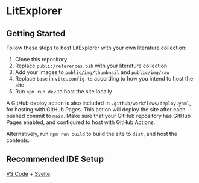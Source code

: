 # LitExplorer

## Getting Started

Follow these steps to host LitExplorer with your own literature collection:

1. Clone this repository
2. Replace `public/references.bib` with your literature collection
3. Add your images to `public/img/thumbnail` and `public/img/raw`
4. Replace `base` in `vite.config.ts` according to how you intend to host the site
5. Run `npm run dev` to host the site locally

A GitHub deploy action is also included in `.github/workflows/deploy.yaml`, for hosting with GitHub Pages. This action will deploy the site after each pushed commit to `main`. Make sure that your GitHub repository has GitHub Pages enabled, and configured to host with GitHub Actions.

Alternatively, run `npm run build` to build the site to `dist`, and host the contents.

## Recommended IDE Setup

[VS Code](https://code.visualstudio.com/) + [Svelte](https://marketplace.visualstudio.com/items?itemName=svelte.svelte-vscode).
